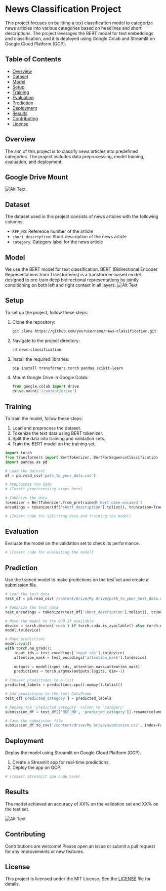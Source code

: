 
# News Classification Project

This project focuses on building a text classification model to categorize news articles into various categories based on headlines and short descriptions. The project leverages the BERT model for text embeddings and classification, and it is deployed using Google Colab and Streamlit on Google Cloud Platform (GCP).

## Table of Contents
- [Overview](#overview)
- [Dataset](#dataset)
- [Model](#model)
- [Setup](#setup)
- [Training](#training)
- [Evaluation](#evaluation)
- [Prediction](#prediction)
- [Deployment](#deployment)
- [Results](#results)
- [Contributing](#contributing)
- [License](#license)

## Overview
The aim of this project is to classify news articles into predefined categories. The project includes data preprocessing, model training, evaluation, and deployment.

## Google Drive Mount

![Alt Text](https://github.com/user-attachments/assets/de36af7a-8155-43ba-8cbb-7280cd40a1d8)


## Dataset
The dataset used in this project consists of news articles with the following columns:
- `REF_NO`: Reference number of the article
- `short_description`: Short description of the news article
- `category`: Category label for the news article

## Model
We use the BERT model for text classification. BERT (Bidirectional Encoder Representations from Transformers) is a transformer-based model designed to pre-train deep bidirectional representations by jointly conditioning on both left and right context in all layers.
![Alt Text](https://github.com/user-attachments/assets/02888063-e095-433e-bb45-9902c98aab9f)

## Setup
To set up the project, follow these steps:

1. Clone the repository:
    ```sh
    git clone https://github.com/yourusername/news-classification.git
    ```

2. Navigate to the project directory:
    ```sh
    cd news-classification
    ```

3. Install the required libraries:
    ```sh
    pip install transformers torch pandas scikit-learn
    ```

4. Mount Google Drive in Google Colab:
    ```python
    from google.colab import drive
    drive.mount('/content/drive')
    ```

## Training
To train the model, follow these steps:

1. Load and preprocess the dataset.
2. Tokenize the text data using BERT tokenizer.
3. Split the data into training and validation sets.
4. Train the BERT model on the training set.

```python
import torch
from transformers import BertTokenizer, BertForSequenceClassification
import pandas as pd

# Load the dataset
df = pd.read_csv('path_to_your_data.csv')

# Preprocess the data
# (Insert preprocessing steps here)

# Tokenize the data
tokenizer = BertTokenizer.from_pretrained('bert-base-uncased')
encodings = tokenizer(df['short_description'].tolist(), truncation=True, padding=True, max_length=512, return_tensors='pt')

# (Insert code for splitting data and training the model)
```

## Evaluation
Evaluate the model on the validation set to check its performance.

```python
# (Insert code for evaluating the model)
```

## Prediction
Use the trained model to make predictions on the test set and create a submission file.

```python
# Load the test data
test_df = pd.read_csv('/content/drive/My Drive/path_to_your_test_data.csv')

# Tokenize the test data
test_encodings = tokenizer(test_df['short_description'].tolist(), truncation=True, padding=True, max_length=512, return_tensors='pt')

# Move the model to the GPU if available
device = torch.device('cuda') if torch.cuda.is_available() else torch.device('cpu')
model.to(device)

# Make predictions
model.eval()
with torch.no_grad():
    input_ids = test_encodings['input_ids'].to(device)
    attention_mask = test_encodings['attention_mask'].to(device)
    
    outputs = model(input_ids, attention_mask=attention_mask)
    predictions = torch.argmax(outputs.logits, dim=-1)

# Convert predictions to a list
predicted_labels = predictions.cpu().numpy().tolist()

# Add predictions to the test DataFrame
test_df['predicted_category'] = predicted_labels

# Rename the 'predicted_category' column to 'category'
submission_df = test_df[['REF_NO', 'predicted_category']].rename(columns={'predicted_category': 'category'})

# Save the submission file
submission_df.to_csv('/content/drive/My Drive/submission.csv', index=False, header=False)
```

## Deployment
Deploy the model using Streamlit on Google Cloud Platform (GCP).

1. Create a Streamlit app for real-time predictions.
2. Deploy the app on GCP.

```python
# (Insert Streamlit app code here)
```

## Results
The model achieved an accuracy of XX% on the validation set and XX% on the test set.

![Alt Text](https://github.com/user-attachments/assets/1a6bc06b-ab7b-47f2-9507-7cfa1e889a0f)


## Contributing
Contributions are welcome! Please open an issue or submit a pull request for any improvements or new features.

## License
This project is licensed under the MIT License. See the [LICENSE](LICENSE) file for details.
```





